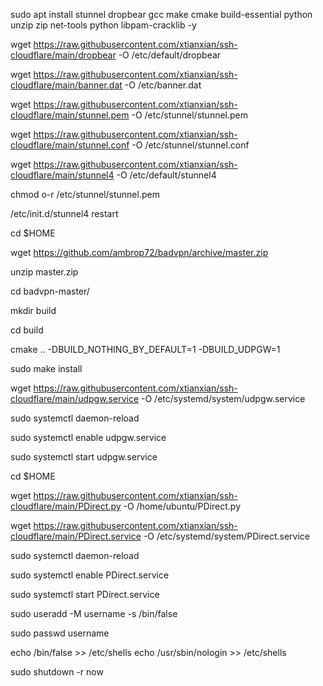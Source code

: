 sudo apt install stunnel dropbear gcc make cmake build-essential python unzip zip net-tools python libpam-cracklib -y

wget https://raw.githubusercontent.com/xtianxian/ssh-cloudflare/main/dropbear -O /etc/default/dropbear

wget https://raw.githubusercontent.com/xtianxian/ssh-cloudflare/main/banner.dat -O /etc/banner.dat

wget https://raw.githubusercontent.com/xtianxian/ssh-cloudflare/main/stunnel.pem -O /etc/stunnel/stunnel.pem

wget https://raw.githubusercontent.com/xtianxian/ssh-cloudflare/main/stunnel.conf -O /etc/stunnel/stunnel.conf

wget https://raw.githubusercontent.com/xtianxian/ssh-cloudflare/main/stunnel4 -O /etc/default/stunnel4

chmod o-r /etc/stunnel/stunnel.pem

/etc/init.d/stunnel4 restart

cd $HOME

wget https://github.com/ambrop72/badvpn/archive/master.zip

unzip master.zip

cd badvpn-master/

mkdir build

cd build

cmake .. -DBUILD_NOTHING_BY_DEFAULT=1 -DBUILD_UDPGW=1

sudo make install

wget https://raw.githubusercontent.com/xtianxian/ssh-cloudflare/main/udpgw.service -O /etc/systemd/system/udpgw.service

sudo systemctl daemon-reload

sudo systemctl enable udpgw.service

sudo systemctl start udpgw.service

cd $HOME

wget https://raw.githubusercontent.com/xtianxian/ssh-cloudflare/main/PDirect.py -O /home/ubuntu/PDirect.py

wget https://raw.githubusercontent.com/xtianxian/ssh-cloudflare/main/PDirect.service -O /etc/systemd/system/PDirect.service

sudo systemctl daemon-reload

sudo systemctl enable PDirect.service

sudo systemctl start PDirect.service

sudo useradd -M username -s /bin/false

sudo passwd username

echo /bin/false >> /etc/shells
echo /usr/sbin/nologin >> /etc/shells

sudo shutdown -r now

